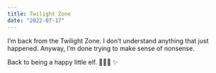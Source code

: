 ```yaml
---
title: Twilight Zone
date: "2022-07-17"
---
```


I’m back from the Twilight Zone. I don’t understand anything that just happened. Anyway, I’m done trying to make sense of nonsense. 

Back to being a happy little elf. 🧝🏼‍♀️ ✨
